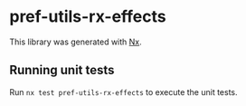 # pref-utils-rx-effects

This library was generated with [Nx](https://nx.dev).

## Running unit tests

Run `nx test pref-utils-rx-effects` to execute the unit tests.
